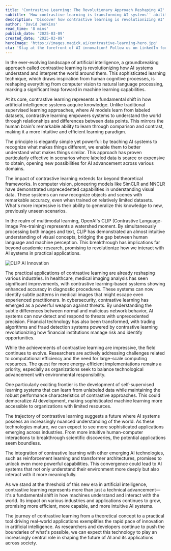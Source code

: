 ```yaml
---
title: 'Contrastive Learning: The Revolutionary Approach Reshaping AI''s Understanding of the World'
subtitle: 'How contrastive learning is transforming AI systems'' ability to understand data'
description: 'Discover how contrastive learning is revolutionizing AI''s ability to understand and interpret the world. This groundbreaking approach, inspired by human cognition, is transforming everything from computer vision to natural language processing, marking a significant advancement in machine learning capabilities.'
author: 'David Jenkins'
read_time: '8 mins'
publish_date: '2025-03-09'
created_date: '2025-03-09'
heroImage: 'https://images.magick.ai/contrastive-learning-hero.jpg'
cta: 'Stay at the forefront of AI innovation! Follow us on LinkedIn for regular updates on groundbreaking developments in contrastive learning and other cutting-edge AI technologies.'
---
```


In the ever-evolving landscape of artificial intelligence, a groundbreaking approach called contrastive learning is revolutionizing how AI systems understand and interpret the world around them. This sophisticated learning technique, which draws inspiration from human cognitive processes, is reshaping everything from computer vision to natural language processing, marking a significant leap forward in machine learning capabilities.

At its core, contrastive learning represents a fundamental shift in how artificial intelligence systems acquire knowledge. Unlike traditional supervised learning approaches, where AI models learn from labeled datasets, contrastive learning empowers systems to understand the world through relationships and differences between data points. This mirrors the human brain's remarkable ability to learn through comparison and contrast, making it a more intuitive and efficient learning paradigm.

The principle is elegantly simple yet powerful: by teaching AI systems to recognize what makes things different, we enable them to better understand what makes things similar. This approach has proven particularly effective in scenarios where labeled data is scarce or expensive to obtain, opening new possibilities for AI advancement across various domains.

The impact of contrastive learning extends far beyond theoretical frameworks. In computer vision, pioneering models like SimCLR and NNCLR have demonstrated unprecedented capabilities in understanding visual data. These systems can now recognize objects and scenes with remarkable accuracy, even when trained on relatively limited datasets. What's more impressive is their ability to generalize this knowledge to new, previously unseen scenarios.

In the realm of multimodal learning, OpenAI's CLIP (Contrastive Language-Image Pre-training) represents a watershed moment. By simultaneously processing both images and text, CLIP has demonstrated an almost intuitive understanding of visual concepts, bridging the gap between human language and machine perception. This breakthrough has implications far beyond academic research, promising to revolutionize how we interact with AI systems in practical applications.

![CLIP AI Innovation](https://images.magick.ai/contrastive-clip-ai.jpg)

The practical applications of contrastive learning are already reshaping various industries. In healthcare, medical imaging analysis has seen significant improvements, with contrastive learning-based systems showing enhanced accuracy in diagnostic procedures. These systems can now identify subtle patterns in medical images that might escape even experienced practitioners. In cybersecurity, contrastive learning has emerged as a powerful weapon against threats. By understanding the subtle differences between normal and malicious network behavior, AI systems can now detect and respond to threats with unprecedented precision. Financial technology has also been transformed, with trading algorithms and fraud detection systems powered by contrastive learning revolutionizing how financial institutions manage risk and identify opportunities.

While the achievements of contrastive learning are impressive, the field continues to evolve. Researchers are actively addressing challenges related to computational efficiency and the need for large-scale computing resources. The quest for more energy-efficient implementations remains a priority, especially as organizations seek to balance technological advancement with environmental responsibility.

One particularly exciting frontier is the development of self-supervised learning systems that can learn from unlabeled data while maintaining the robust performance characteristics of contrastive approaches. This could democratize AI development, making sophisticated machine learning more accessible to organizations with limited resources.

The trajectory of contrastive learning suggests a future where AI systems possess an increasingly nuanced understanding of the world. As these technologies mature, we can expect to see more sophisticated applications emerging across industries. From more intuitive human-computer interactions to breakthrough scientific discoveries, the potential applications seem boundless.

The integration of contrastive learning with other emerging AI technologies, such as reinforcement learning and transformer architectures, promises to unlock even more powerful capabilities. This convergence could lead to AI systems that not only understand their environment more deeply but also interact with it more meaningfully.

As we stand at the threshold of this new era in artificial intelligence, contrastive learning represents more than just a technical advancement—it's a fundamental shift in how machines understand and interact with the world. Its impact on various industries and applications continues to grow, promising more efficient, more capable, and more intuitive AI systems.

The journey of contrastive learning from a theoretical concept to a practical tool driving real-world applications exemplifies the rapid pace of innovation in artificial intelligence. As researchers and developers continue to push the boundaries of what's possible, we can expect this technology to play an increasingly central role in shaping the future of AI and its applications across society.